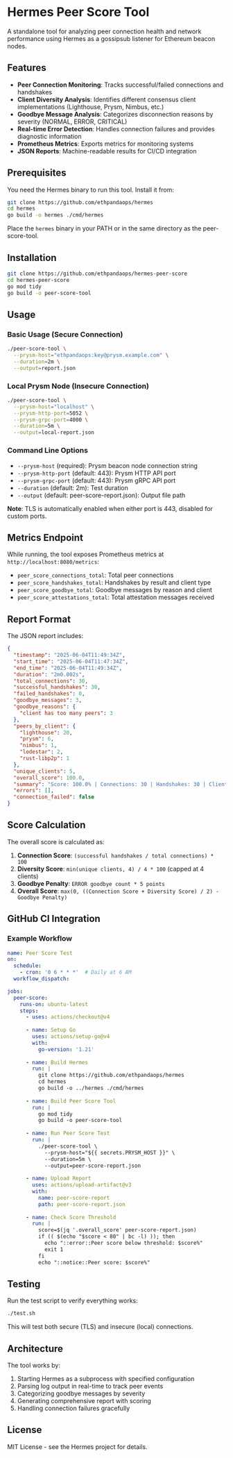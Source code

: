# Hermes Peer Score Tool

A standalone tool for analyzing peer connection health and network performance using Hermes as a gossipsub listener for Ethereum beacon nodes.

## Features

- **Peer Connection Monitoring**: Tracks successful/failed connections and handshakes
- **Client Diversity Analysis**: Identifies different consensus client implementations (Lighthouse, Prysm, Nimbus, etc.)
- **Goodbye Message Analysis**: Categorizes disconnection reasons by severity (NORMAL, ERROR, CRITICAL)
- **Real-time Error Detection**: Handles connection failures and provides diagnostic information
- **Prometheus Metrics**: Exports metrics for monitoring systems
- **JSON Reports**: Machine-readable results for CI/CD integration

## Prerequisites

You need the Hermes binary to run this tool. Install it from:
```bash
git clone https://github.com/ethpandaops/hermes
cd hermes
go build -o hermes ./cmd/hermes
```

Place the `hermes` binary in your PATH or in the same directory as the peer-score-tool.

## Installation

```bash
git clone https://github.com/ethpandaops/hermes-peer-score
cd hermes-peer-score
go mod tidy
go build -o peer-score-tool
```

## Usage

### Basic Usage (Secure Connection)
```bash
./peer-score-tool \
  --prysm-host="ethpandaops:key@prysm.example.com" \
  --duration=2m \
  --output=report.json
```

### Local Prysm Node (Insecure Connection)
```bash
./peer-score-tool \
  --prysm-host="localhost" \
  --prysm-http-port=5052 \
  --prysm-grpc-port=4000 \
  --duration=5m \
  --output=local-report.json
```

### Command Line Options
- `--prysm-host` (required): Prysm beacon node connection string
- `--prysm-http-port` (default: 443): Prysm HTTP API port  
- `--prysm-grpc-port` (default: 443): Prysm gRPC API port
- `--duration` (default: 2m): Test duration
- `--output` (default: peer-score-report.json): Output file path

**Note**: TLS is automatically enabled when either port is 443, disabled for custom ports.

## Metrics Endpoint

While running, the tool exposes Prometheus metrics at `http://localhost:8080/metrics`:

- `peer_score_connections_total`: Total peer connections
- `peer_score_handshakes_total`: Handshakes by result and client type
- `peer_score_goodbye_total`: Goodbye messages by reason and client
- `peer_score_attestations_total`: Total attestation messages received

## Report Format

The JSON report includes:

```json
{
  "timestamp": "2025-06-04T11:49:34Z",
  "start_time": "2025-06-04T11:47:34Z",
  "end_time": "2025-06-04T11:49:34Z",
  "duration": "2m0.002s",
  "total_connections": 30,
  "successful_handshakes": 30,
  "failed_handshakes": 0,
  "goodbye_messages": 3,
  "goodbye_reasons": {
    "client has too many peers": 3
  },
  "peers_by_client": {
    "lighthouse": 20,
    "prysm": 6,
    "nimbus": 1,
    "lodestar": 2,
    "rust-libp2p": 1
  },
  "unique_clients": 5,
  "overall_score": 100.0,
  "summary": "Score: 100.0% | Connections: 30 | Handshakes: 30 | Clients: 5 | Goodbyes: 3",
  "errors": [],
  "connection_failed": false
}
```

## Score Calculation

The overall score is calculated as:
1. **Connection Score**: `(successful handshakes / total connections) * 100`
2. **Diversity Score**: `min(unique clients, 4) / 4 * 100` (capped at 4 clients)
3. **Goodbye Penalty**: `ERROR goodbye count * 5 points`
4. **Overall Score**: `max(0, ((Connection Score + Diversity Score) / 2) - Goodbye Penalty)`

## GitHub CI Integration

### Example Workflow

```yaml
name: Peer Score Test
on:
  schedule:
    - cron: '0 6 * * *'  # Daily at 6 AM
  workflow_dispatch:

jobs:
  peer-score:
    runs-on: ubuntu-latest
    steps:
      - uses: actions/checkout@v4
      
      - name: Setup Go
        uses: actions/setup-go@v4
        with:
          go-version: '1.21'
          
      - name: Build Hermes
        run: |
          git clone https://github.com/ethpandaops/hermes
          cd hermes
          go build -o ../hermes ./cmd/hermes
          
      - name: Build Peer Score Tool
        run: |
          go mod tidy
          go build -o peer-score-tool
          
      - name: Run Peer Score Test
        run: |
          ./peer-score-tool \
            --prysm-host="${{ secrets.PRYSM_HOST }}" \
            --duration=5m \
            --output=peer-score-report.json
            
      - name: Upload Report
        uses: actions/upload-artifact@v3
        with:
          name: peer-score-report
          path: peer-score-report.json
          
      - name: Check Score Threshold
        run: |
          score=$(jq '.overall_score' peer-score-report.json)
          if (( $(echo "$score < 80" | bc -l) )); then
            echo "::error::Peer score below threshold: $score%"
            exit 1
          fi
          echo "::notice::Peer score: $score%"
```

## Testing

Run the test script to verify everything works:

```bash
./test.sh
```

This will test both secure (TLS) and insecure (local) connections.

## Architecture

The tool works by:
1. Starting Hermes as a subprocess with specified configuration
2. Parsing log output in real-time to track peer events
3. Categorizing goodbye messages by severity
4. Generating comprehensive report with scoring
5. Handling connection failures gracefully

## License

MIT License - see the Hermes project for details.